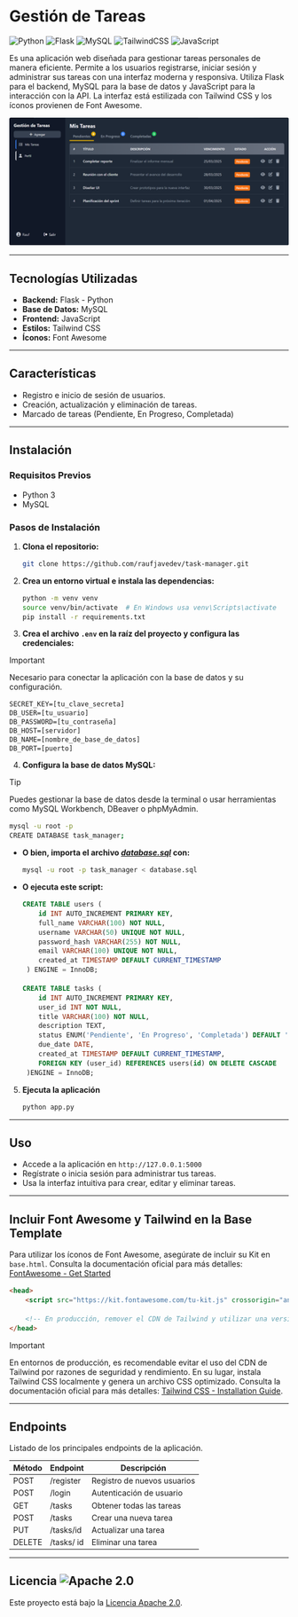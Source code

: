 # Gestión de Tareas

![Python](https://img.shields.io/badge/Python-3.8%2B-blue?style=for-the-badge&logo=python)
![Flask](https://img.shields.io/badge/Flask-3.0%2B-green?style=for-the-badge&logo=flask)
![MySQL](https://img.shields.io/badge/MySQL-8.0%2B-orange?style=for-the-badge&logo=mysql)
![TailwindCSS](https://img.shields.io/badge/TailwindCSS-3.0%2B-blue?style=for-the-badge&logo=tailwind-css)
![JavaScript](https://img.shields.io/badge/JavaScript-ES6%2B-yellow?style=for-the-badge&logo=javascript)

Es una aplicación web diseñada para gestionar tareas personales de manera eficiente. Permite a los usuarios registrarse, iniciar sesión y administrar sus tareas con una interfaz moderna y responsiva. Utiliza Flask para el backend, MySQL para la base de datos y JavaScript para la interacción con la API. La interfaz está estilizada con Tailwind CSS y los íconos provienen de Font Awesome.

![Demo](demo.png)

---

## Tecnologías Utilizadas
- **Backend:** Flask - Python 
- **Base de Datos:** MySQL
- **Frontend:** JavaScript
- **Estilos:** Tailwind CSS
- **Íconos:** Font Awesome

---

## Características  
- Registro e inicio de sesión de usuarios. 
- Creación, actualización y eliminación de tareas.  
- Marcado de tareas (Pendiente, En Progreso, Completada)

---

## Instalación

### Requisitos Previos
- Python 3
- MySQL

### Pasos de Instalación
1. **Clona el repositorio:**
   ```sh
   git clone https://github.com/raufjavedev/task-manager.git
   ```
2. **Crea un entorno virtual e instala las dependencias:**
   ```sh
   python -m venv venv
   source venv/bin/activate  # En Windows usa venv\Scripts\activate
   pip install -r requirements.txt
   ```
3. **Crea el archivo `.env` en la raíz del proyecto y configura las credenciales:**  

> [!IMPORTANT]  
> Necesario para conectar la aplicación con la base de datos y su configuración.  

   ```env
   SECRET_KEY=[tu_clave_secreta]
   DB_USER=[tu_usuario]
   DB_PASSWORD=[tu_contraseña]
   DB_HOST=[servidor]
   DB_NAME=[nombre_de_base_de_datos]
   DB_PORT=[puerto]
   ```
4. **Configura la base de datos MySQL:**
> [!TIP]  
> Puedes gestionar la base de datos desde la terminal o usar herramientas como MySQL Workbench, DBeaver o phpMyAdmin.
   ```sh
   mysql -u root -p
   CREATE DATABASE task_manager;
   ```
   - **O bien, importa el archivo *[database.sql](database.sql)* con:**
     ```sh
     mysql -u root -p task_manager < database.sql
     ```
   - **O ejecuta este script:**
     ```sql
     CREATE TABLE users (
         id INT AUTO_INCREMENT PRIMARY KEY,
         full_name VARCHAR(100) NOT NULL,
         username VARCHAR(50) UNIQUE NOT NULL,
         password_hash VARCHAR(255) NOT NULL, 
         email VARCHAR(100) UNIQUE NOT NULL,
         created_at TIMESTAMP DEFAULT CURRENT_TIMESTAMP
      ) ENGINE = InnoDB;

     CREATE TABLE tasks (
         id INT AUTO_INCREMENT PRIMARY KEY,
         user_id INT NOT NULL,
         title VARCHAR(100) NOT NULL,
         description TEXT,
         status ENUM('Pendiente', 'En Progreso', 'Completada') DEFAULT 'Pendiente',
         due_date DATE,
         created_at TIMESTAMP DEFAULT CURRENT_TIMESTAMP,
         FOREIGN KEY (user_id) REFERENCES users(id) ON DELETE CASCADE
      )ENGINE = InnoDB;
     ```
5. **Ejecuta la aplicación**

   ```sh
   python app.py
   ```

---

## Uso
- Accede a la aplicación en `http://127.0.0.1:5000`
- Regístrate o inicia sesión para administrar tus tareas.
- Usa la interfaz intuitiva para crear, editar y eliminar tareas.

---

## Incluir Font Awesome y Tailwind en la Base Template  

Para utilizar los íconos de Font Awesome, asegúrate de incluir su Kit en `base.html`. Consulta la documentación oficial para más detalles: [FontAwesome - Get Started](https://fontawesome.com/start)

```html
<head>
    <script src="https://kit.fontawesome.com/tu-kit.js" crossorigin="anonymous"></script>

    <!-- En producción, remover el CDN de Tailwind y utilizar una versión compilada localmente -->
</head>

```
> [!IMPORTANT]
> En entornos de producción, es recomendable evitar el uso del CDN de Tailwind por razones de seguridad y rendimiento. En su lugar, instala Tailwind CSS localmente y genera un archivo CSS optimizado. Consulta la documentación oficial para más detalles: [Tailwind CSS - Installation Guide](https://tailwindcss.com/docs/installation/using-vite).

---

## Endpoints

Listado de los principales endpoints de la aplicación.

| Método | Endpoint         | Descripción                  |
|--------|-----------------|------------------------------|
| POST   | /register       | Registro de nuevos usuarios |
| POST   | /login          | Autenticación de usuario    |
| GET    | /tasks          | Obtener todas las tareas    |
| POST   | /tasks          | Crear una nueva tarea       |
| PUT    | /tasks/id       | Actualizar una tarea        |
| DELETE | /tasks/ id      | Eliminar una tarea          |

---

## Licencia ![Apache 2.0](https://img.shields.io/badge/License-Apache%202.0-blue.svg)

Este proyecto está bajo la [Licencia Apache 2.0](LICENSE). 



